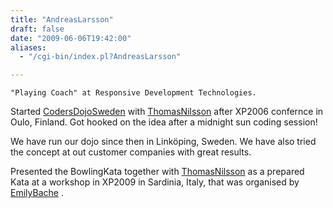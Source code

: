 ```yaml
---
title: "AndreasLarsson"
draft: false
date: "2009-06-06T19:42:00"
aliases:
  - "/cgi-bin/index.pl?AndreasLarsson"

---
```

    "Playing Coach" at Responsive Development Technologies.

Started [CodersDojoSweden](/dojo/CodersDojoSweden) with
[ThomasNilsson](/people/ThomasNilsson) after XP2006 confernce in Oulo,
Finland. Got hooked on the idea after a midnight sun coding session!

We have run our dojo since then in Linköping, Sweden. We have also tried
the concept at out customer companies with great results.

Presented the BowlingKata together with
[ThomasNilsson](/people/ThomasNilsson) as a prepared Kata at a workshop
in XP2009 in Sardinia, Italy, that was organised by
[EmilyBache](/people/EmilyBache) .


